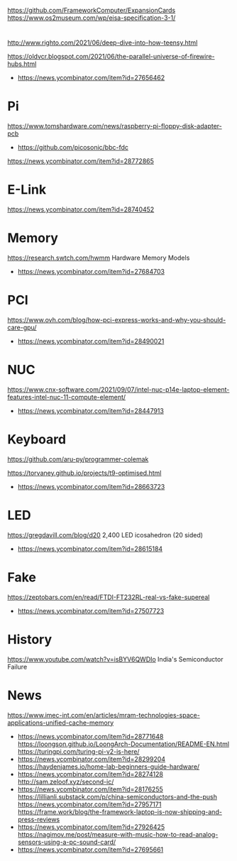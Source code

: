 https://github.com/FrameworkComputer/ExpansionCards
https://www.os2museum.com/wp/eisa-specification-3-1/

#
http://www.righto.com/2021/06/deep-dive-into-how-teensy.html


https://oldvcr.blogspot.com/2021/06/the-parallel-universe-of-firewire-hubs.html
* https://news.ycombinator.com/item?id=27656462

# Pi
https://www.tomshardware.com/news/raspberry-pi-floppy-disk-adapter-pcb
* https://github.com/picosonic/bbc-fdc

https://news.ycombinator.com/item?id=28772865

# E-Link
https://news.ycombinator.com/item?id=28740452

# Memory
https://research.swtch.com/hwmm Hardware Memory Models
* https://news.ycombinator.com/item?id=27684703

# PCI
https://www.ovh.com/blog/how-pci-express-works-and-why-you-should-care-gpu/
* https://news.ycombinator.com/item?id=28490021


# NUC
https://www.cnx-software.com/2021/09/07/intel-nuc-p14e-laptop-element-features-intel-nuc-11-compute-element/
* https://news.ycombinator.com/item?id=28447913

# Keyboard
https://github.com/aru-py/programmer-colemak

https://torvaney.github.io/projects/t9-optimised.html
* https://news.ycombinator.com/item?id=28663723

# LED
https://gregdavill.com/blog/d20 2,400 LED icosahedron (20 sided)
* https://news.ycombinator.com/item?id=28615184

# Fake
https://zeptobars.com/en/read/FTDI-FT232RL-real-vs-fake-supereal
* https://news.ycombinator.com/item?id=27507723

# History
https://www.youtube.com/watch?v=isBYV6QWDIo India's Semiconductor Failure

# News
https://www.imec-int.com/en/articles/mram-technologies-space-applications-unified-cache-memory
* https://news.ycombinator.com/item?id=28771648
https://loongson.github.io/LoongArch-Documentation/README-EN.html
https://turingpi.com/turing-pi-v2-is-here/
* https://news.ycombinator.com/item?id=28299204
https://haydenjames.io/home-lab-beginners-guide-hardware/
* https://news.ycombinator.com/item?id=28274128
http://sam.zeloof.xyz/second-ic/
* https://news.ycombinator.com/item?id=28176255
https://lillianli.substack.com/p/china-semiconductors-and-the-push
https://news.ycombinator.com/item?id=27957171
https://frame.work/blog/the-framework-laptop-is-now-shipping-and-press-reviews
* https://news.ycombinator.com/item?id=27926425
https://nagimov.me/post/measure-with-music-how-to-read-analog-sensors-using-a-pc-sound-card/
* https://news.ycombinator.com/item?id=27695661


